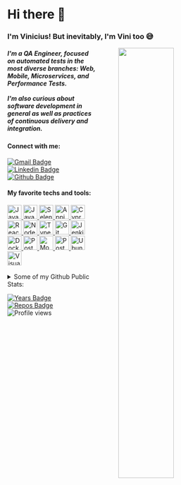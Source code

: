<h1> Hi there 👋</h1>

<h3>I'm Vinicius! But inevitably, I'm Vini too 😅</h3>

<a href="https://www.hbo.com/silicon-valley" target="_blank">
  <img width=50% style="float: right; margin-left: 50px;" src="https://media2.giphy.com/media/l4FGEU8ISIv6SGzL2/source.gif">
</a>

<h5>
  I'm a QA Engineer, focused on automated tests in the most diverse branches: Web, Mobile, Microservices, and Performance Tests.
  <br/>
  <br/>
  I'm also curious about software development in general as well as practices of continuous delivery and integration.
</h5>

<h4>Connect with me: </h4>

[![Gmail Badge](https://img.shields.io/badge/Gmail-c14438?style=flat&logo=Gmail&logoColor=white)](mailto:viniciusflores379@gmail.com "Connect via Email")
[![Linkedin Badge](https://img.shields.io/badge/-LinkedIn-0072b1?style=flat&logo=Linkedin&logoColor=white)](https://www.linkedin.com/in/viniciusflores379/ "Connect on LinkedIn")
[![Github Badge](https://img.shields.io/badge/-GitHub-000000?style=flat&logo=Github&logoColor=white)](https://www.github.com/viniciusflores/ "Connect on GitHub")

<h4>My favorite techs and tools: </h4>

<a href="https://java.com/en/download/help/develop.html">
<img height="32" width="32" src="https://unpkg.com/simple-icons@v3/icons/java.svg" alt="Java"/>
</a>

<a href="https://javascript.info/js">
<img height="32" width="32" src="https://unpkg.com/simple-icons@v3/icons/javascript.svg" alt="Javascript"/>
</a>

<a href="https://www.selenium.dev/">
<img height="32" width="32" src="https://icon-library.com/images/selenium-icon/selenium-icon-12.jpg" alt="Selenium">
</a>

<a href="http://appium.io/">
<img height="32" width="32" src="https://brandslogos.com/wp-content/uploads/images/large/appium-logo-black-and-white.png" alt="Appium">
</a>

<a href="https://www.cypress.io/">
<img height="32" width="32" src="https://unpkg.com/simple-icons@v3/icons/cypress.svg" alt="Cypress"/>
</a>

<a href="https://reactjs.org/">
<img height="32" width="32" src="https://unpkg.com/simple-icons@v3/icons/react.svg" alt="React"/>
</a>

<a href="https://nodejs.org/en/">
<img height="32" width="32" src="https://unpkg.com/simple-icons@v3/icons/node-dot-js.svg" alt="Node"/>
</a>

<a href="https://www.typescriptlang.org/">
<img height="32" width="32" src="https://unpkg.com/simple-icons@v3/icons/typescript.svg" alt="Typescript"/>
</a>

<a href="https://git-scm.com/">
<img height="32" width="32" src="https://unpkg.com/simple-icons@v3/icons/git.svg" alt="Git"/>
</a>

<a href="https://www.jenkins.io/">
<img height="32" width="32" src="https://unpkg.com/simple-icons@v3/icons/jenkins.svg" alt="Jenkins"/>
</a>

<a href="https://www.docker.com/">
<img height="32" width="32" src="https://unpkg.com/simple-icons@v3/icons/docker.svg" alt="Docker"/>
</a>

<a href="https://www.postgresql.org/">
<img height="32" width="32" src="https://unpkg.com/simple-icons@v3/icons/postgresql.svg" alt="Postgress"/>
</a>

<a href="https://www.mongodb.com/">
<img height="32" width="32" src="https://unpkg.com/simple-icons@v3/icons/mongodb.svg" alt="MongoDb"/>
</a>

<a href="https://www.postman.com/">
<img height="32" width="32" src="https://unpkg.com/simple-icons@v3/icons/postman.svg" alt="Postman"/>
</a>

<a href="https://ubuntu.com/">
<img height="32" width="32" src="https://unpkg.com/simple-icons@v3/icons/ubuntu.svg" alt="Ubuntu"/>
</a>

<a href="https://code.visualstudio.com/">
<img height="32" width="32" src="https://unpkg.com/simple-icons@v3/icons/visualstudiocode.svg" alt="Visual Studio Code"/>
</a>

<br/>  
<br/>  

<details><summary>Some of my Github Public Stats:</summary>

  [![Viniciusflores's github stats](https://github-readme-stats.vercel.app/api?username=viniciusflores&count_private=true&show_icons=true&include_all_commits&show_owner)](https://github.com/viniciusflores/github-readme-stats)
  [![Top Langs](https://github-readme-stats.vercel.app/api/top-langs/?username=viniciusflores&count_private=true&layout=compact)](https://github.com/viniciusflores/github-readme-stats)

  [![Git trophy's](https://github-profile-trophy.vercel.app/?username=viniciusflores)](https://github.com/ryo-ma/github-profile-trophy)

  [![GitHub metrics](https://metrics.lecoq.io/viniciusflores?template=terminal&followup=1&isocalendar=1)](https://github.com/lowlighter/metrics)

</details>

[![Years Badge](https://badges.pufler.dev/years/viniciusflores)](https://badges.pufler.dev)
[![Repos Badge](https://badges.pufler.dev/repos/viniciusflores)](https://badges.pufler.dev)
![Profile views](https://gpvc.arturio.dev/viniciusflores)
